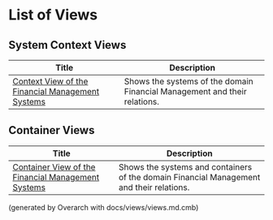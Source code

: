 # List of Views

## System Context Views
| Title | Description |
|---|---|
| [Context View of the Financial Management Systems](context-view.md) | Shows the systems of the domain Financial Management and their relations. |
## Container Views
| Title | Description |
|---|---|
| [Container View of the Financial Management Systems](container-view.md) | Shows the systems and containers of the domain Financial Management and their relations. |


(generated by Overarch with docs/views/views.md.cmb)
